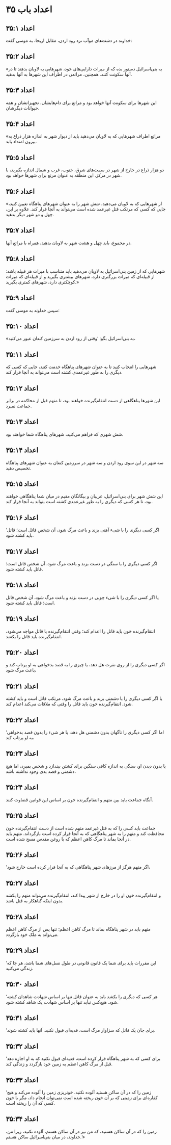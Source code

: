 # اعداد باب ۳۵

## اعداد ۳۵:۱
خداوند در دشت‌های موآب نزد رود اردن، مقابل اریحا، به موسی گفت:

## اعداد ۳۵:۲
«به بنی‌اسرائیل دستور بده که از میراث دارایی‌های خود، شهرهایی به لاویان بدهند تا در آنها سکونت کنند. همچنین، مراتعی در اطراف این شهرها به آنها بدهید.

## اعداد ۳۵:۳
این شهرها برای سکونت آنها خواهد بود و مراتع برای دام‌هایشان، تجهیزاتشان و همه حیوانات دیگرشان.

## اعداد ۳۵:۴
«مراتع اطراف شهرهایی که به لاویان می‌دهید باید از دیوار شهر به اندازه هزار ذراع به بیرون امتداد یابد.

## اعداد ۳۵:۵
دو هزار ذراع در خارج از شهر در سمت‌های شرق، جنوب، غرب و شمال اندازه بگیرید، با شهر در مرکز. این منطقه به عنوان مرتع برای شهرها خواهد بود.

## اعداد ۳۵:۶
«از شهرهایی که به لاویان می‌دهید، شش شهر را به عنوان شهرهای پناهگاه تعیین کنید، جایی که کسی که مرتکب قتل غیرعمد شده است می‌تواند به آنجا فرار کند. علاوه بر این، چهل و دو شهر دیگر بدهید.

## اعداد ۳۵:۷
در مجموع، باید چهل و هشت شهر به لاویان بدهید، همراه با مراتع آنها.

## اعداد ۳۵:۸
شهرهایی که از زمین بنی‌اسرائیل به لاویان می‌دهید باید متناسب با میراث هر قبیله باشد: از قبیله‌ای که میراث بزرگتری دارد، شهرهای بیشتری بگیرید و از قبیله‌ای که میراث کوچکتری دارد، شهرهای کمتری بگیرید.»

## اعداد ۳۵:۹
سپس خداوند به موسی گفت:

## اعداد ۳۵:۱۰
«به بنی‌اسرائیل بگو: ‘وقتی از رود اردن به سرزمین کنعان عبور می‌کنید،

## اعداد ۳۵:۱۱
شهرهایی را انتخاب کنید تا به عنوان شهرهای پناهگاه خدمت کنند، جایی که کسی که دیگری را به طور غیرعمدی کشته است می‌تواند به آنجا فرار کند.

## اعداد ۳۵:۱۲
این شهرها پناهگاهی از دست انتقام‌گیرنده خواهند بود، تا متهم قبل از محاکمه در برابر جماعت نمیرد.

## اعداد ۳۵:۱۳
شش شهری که فراهم می‌کنید، شهرهای پناهگاه شما خواهند بود.

## اعداد ۳۵:۱۴
سه شهر در این سوی رود اردن و سه شهر در سرزمین کنعان به عنوان شهرهای پناهگاه تخصیص دهید.

## اعداد ۳۵:۱۵
این شش شهر برای بنی‌اسرائیل، غریبان و بیگانگان مقیم در میان شما پناهگاهی خواهند بود، تا هر کسی که دیگری را به طور غیرعمدی کشته است بتواند به آنجا فرار کند.

## اعداد ۳۵:۱۶
‘اگر کسی دیگری را با شیء آهنی بزند و باعث مرگ شود، آن شخص قاتل است؛ قاتل باید کشته شود.

## اعداد ۳۵:۱۷
اگر کسی دیگری را با سنگی در دست بزند و باعث مرگ شود، آن شخص قاتل است؛ قاتل باید کشته شود.

## اعداد ۳۵:۱۸
یا اگر کسی دیگری را با شیء چوبی در دست بزند و باعث مرگ شود، آن شخص قاتل است؛ قاتل باید کشته شود.

## اعداد ۳۵:۱۹
انتقام‌گیرنده خون باید قاتل را اعدام کند؛ وقتی انتقام‌گیرنده با قاتل مواجه می‌شود، انتقام‌گیرنده باید قاتل را بکشد.

## اعداد ۳۵:۲۰
اگر کسی دیگری را از روی نفرت هل دهد، یا چیزی را به قصد بدخواهی به او پرتاب کند و باعث مرگ شود،

## اعداد ۳۵:۲۱
یا اگر کسی دیگری را با دشمنی بزند و باعث مرگ شود، مرتکب قاتل است و باید کشته شود. انتقام‌گیرنده خون باید قاتل را وقتی که ملاقات می‌کند اعدام کند.

## اعداد ۳۵:۲۲
‘اما اگر کسی دیگری را ناگهان بدون دشمنی هل دهد، یا هر شیء را بدون قصد بدخواهی به او پرتاب کند،

## اعداد ۳۵:۲۳
یا بدون دیدن او، سنگی به اندازه کافی سنگین برای کشتن بیندازد و شخص بمیرد، اما هیچ دشمنی و قصد بدی وجود نداشته باشد،

## اعداد ۳۵:۲۴
آنگاه جماعت باید بین متهم و انتقام‌گیرنده خون بر اساس این قوانین قضاوت کنند.

## اعداد ۳۵:۲۵
جماعت باید کسی را که به قتل غیرعمد متهم شده است از دست انتقام‌گیرنده خون محافظت کند و متهم را به شهر پناهگاهی که به آنجا فرار کرده است بازگرداند. متهم باید در آنجا بماند تا مرگ کاهن اعظم که با روغن مقدس مسح شده است.

## اعداد ۳۵:۲۶
‘اگر متهم هرگز از مرزهای شهر پناهگاهی که به آنجا فرار کرده است خارج شود،

## اعداد ۳۵:۲۷
و انتقام‌گیرنده خون او را در خارج از شهر پیدا کند، انتقام‌گیرنده می‌تواند متهم را بکشد بدون اینکه گناهکار به قتل باشد.

## اعداد ۳۵:۲۸
متهم باید در شهر پناهگاه بماند تا مرگ کاهن اعظم؛ تنها پس از مرگ کاهن اعظم می‌تواند به ملک خود بازگردد.

## اعداد ۳۵:۲۹
‘این مقررات باید برای شما یک قانون قانونی در طول نسل‌های شما باشد، هر جا که زندگی می‌کنید.

## اعداد ۳۵:۳۰
‘هر کسی که دیگری را بکشد باید به عنوان قاتل تنها بر اساس شهادت شاهدان کشته شود. هیچ‌کس نباید تنها بر اساس شهادت یک شاهد کشته شود.

## اعداد ۳۵:۳۱
‘برای جان یک قاتل که سزاوار مرگ است، فدیه‌ای قبول نکنید. آنها باید کشته شوند.

## اعداد ۳۵:۳۲
‘برای کسی که به شهر پناهگاه فرار کرده است، فدیه‌ای قبول نکنید که به او اجازه دهد قبل از مرگ کاهن اعظم به زمین خود بازگردد و زندگی کند.

## اعداد ۳۵:۳۳
‘زمین را که در آن ساکن هستید آلوده نکنید. خونریزی زمین را آلوده می‌کند و هیچ کفاره‌ای برای زمینی که بر آن خون ریخته شده است نمی‌توان انجام داد، مگر با خون کسی که آن را ریخته است.

## اعداد ۳۵:۳۴
زمین را که در آن ساکن هستید، که من نیز در آن ساکن هستم، آلوده نکنید، زیرا من، خداوند، در میان بنی‌اسرائیل ساکن هستم.’»
